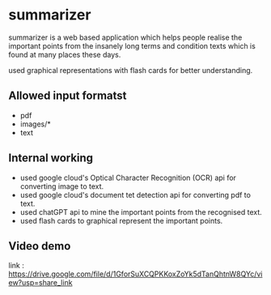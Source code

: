 # summarizer

summarizer is a web based application which helps people realise the important points from the insanely long terms and condition texts which is found at many places these days.

used graphical representations with flash cards for better understanding.

## Allowed input formatst
  * pdf 
  * images/*
  * text

## Internal working
 * used google cloud's Optical Character Recognition (OCR) api for converting image to text.
 * used google cloud's document tet detection api for converting pdf to text.
 * used chatGPT api to mine the important points from the recognised text.
 * used flash cards to graphical represent the important points.

## Video demo
link : https://drive.google.com/file/d/1GforSuXCQPKKoxZoYk5dTanQhtnW8QYc/view?usp=share_link
